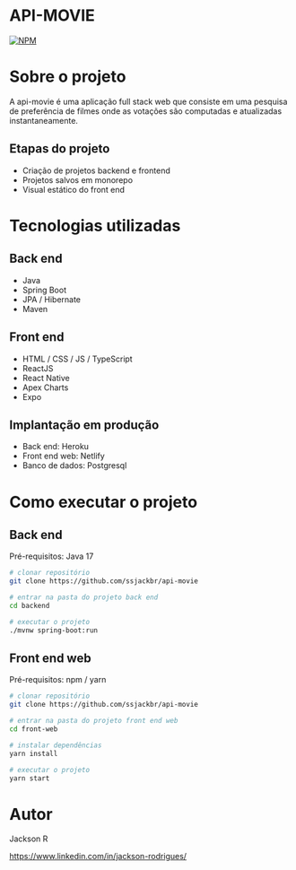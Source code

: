 # API-MOVIE
[![NPM](https://img.shields.io/npm/l/react)](https://github.com/ssjackbr/api-movie/blob/master/LICENSE) 

# Sobre o projeto
 
A api-movie é uma aplicação full stack web que consiste em uma pesquisa de preferência de filmes onde as votações são computadas e atualizadas instantaneamente.

## Etapas do projeto
- Criação de projetos backend e frontend
- Projetos salvos em monorepo
- Visual estático do front end

# Tecnologias utilizadas
## Back end
- Java
- Spring Boot
- JPA / Hibernate
- Maven
## Front end
- HTML / CSS / JS / TypeScript
- ReactJS
- React Native
- Apex Charts
- Expo
## Implantação em produção
- Back end: Heroku
- Front end web: Netlify
- Banco de dados: Postgresql

# Como executar o projeto

## Back end
Pré-requisitos: Java 17

```bash
# clonar repositório
git clone https://github.com/ssjackbr/api-movie

# entrar na pasta do projeto back end
cd backend

# executar o projeto
./mvnw spring-boot:run
```

## Front end web
Pré-requisitos: npm / yarn

```bash
# clonar repositório
git clone https://github.com/ssjackbr/api-movie

# entrar na pasta do projeto front end web
cd front-web

# instalar dependências
yarn install

# executar o projeto
yarn start
```

# Autor

Jackson R

https://www.linkedin.com/in/jackson-rodrigues/
